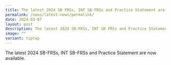 ```yaml
---
title: The latest 2024 SB FRSs, INT SB FRSs and Practice Statement are now available
permalink: /news/latest-news/permalink/
date: 2024-03-07
layout: post
description: The latest 2024 SB-FRSs, INT SB FRSs and Practice Statement are now available
image: ""
variant: tiptap
---
```

<p>The latest 2024 SB-FRSs, INT SB-FRSs and Practice Statement are now available.&nbsp;</p>